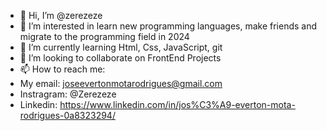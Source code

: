 - 👋 Hi, I’m @zerezeze
- 👀 I’m interested in learn new programming languages, make friends and migrate to the programming field in 2024 
- 🌱 I’m currently learning Html, Css, JavaScript, git
- 💞️ I’m looking to collaborate on FrontEnd Projects
- 📫 How to reach me:
- My email: joseevertonmotarodrigues@gmail.com
- Instragram: @Zerezeze
- Linkedin: https://www.linkedin.com/in/jos%C3%A9-everton-mota-rodrigues-0a8323294/

<!---
zerezeze/zerezeze is a ✨ special ✨ repository because its `README.md` (this file) appears on your GitHub profile.
You can click the Preview link to take a look at your changes.
--->
